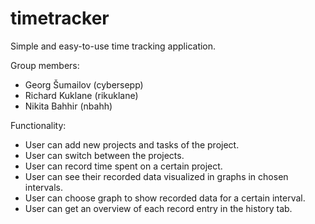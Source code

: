 # timetracker
Simple and easy-to-use time tracking application.

Group members:
- Georg Šumailov (cybersepp)
- Richard Kuklane (rikuklane)
- Nikita Bahhir (nbahh)

Functionality:
- User can add new projects and tasks of the project.
- User can switch between the projects. 
- User can record time spent on a certain project.
- User can see their recorded data visualized in graphs in chosen intervals. 
- User can choose graph to show recorded data for a certain interval.
- User can get an overview of each record entry in the history tab.
